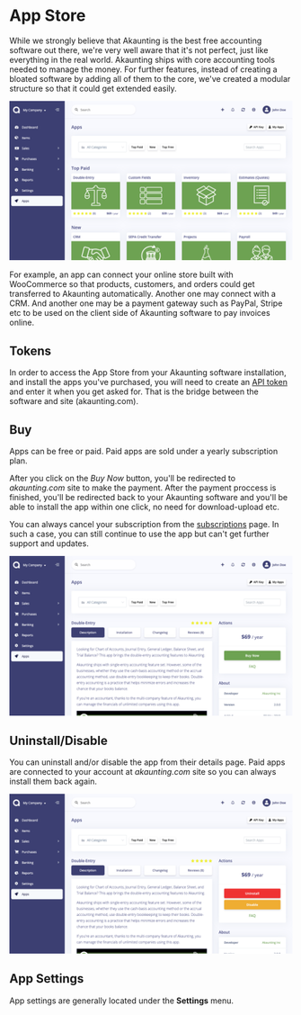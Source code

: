 App Store
=========

While we strongly believe that Akaunting is the best free accounting software out there, we're very well aware that it's not perfect, just like everything in the real world. Akaunting ships with core accounting tools needed to manage the money. For further features, instead of creating a bloated software by adding all of them to the core, we've created a modular structure so that it could get extended easily.

![apps home](_images/apps_home.png)

For example, an app can connect your online store built with WooCommerce so that products, customers, and orders could get transferred to Akaunting automatically. Another one may connect with a CRM. And another one may be a payment gateway such as PayPal, Stripe etc to be used on the client side of Akaunting software to pay invoices online.

## Tokens

In order to access the App Store from your Akaunting software installation, and install the apps you've purchased, you will need to create an [API token](https://akaunting.com/tokens) and enter it when you get asked for. That is the bridge between the software and site (akaunting.com).

## Buy

Apps can be free or paid. Paid apps are sold under a yearly subscription plan.

After you click on the *Buy Now* button, you'll be redirected to *akaunting.com* site to make the payment. After the payment proccess is finished, you'll be redirected back to your Akaunting software and you'll be able to install the app within one click, no need for download-upload etc.

You can always cancel your subscription from the [subscriptions](https://akaunting.com/subscriptions) page. In such a case, you can still continue to use the app but can't get further support and updates. 

![apps buy](_images/apps_buy.png)

## Uninstall/Disable

You can uninstall and/or disable the app from their details page. Paid apps are connected to your account at *akaunting.com* site so you can always install them back again.

![apps uninstall](_images/apps_uninstall.png)

## App Settings

App settings are generally located under the **Settings** menu.

